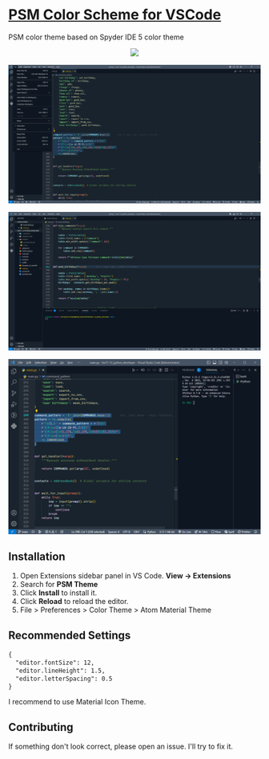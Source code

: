 # [PSM Color Scheme for VSCode](https://github.com/sergiokapone/psm-theme)

PSM color theme based on Spyder IDE 5 color theme

<div align="center">
  <a href="https://marketplace.visualstudio.com/items?itemName=Sergiy.psm-theme" align="center">
    <img src="https://img.shields.io/badge/preview%20in-vscode.dev-blue">
  </a>
</div>

![Preview](https://raw.githubusercontent.com/sergiokapone/psm-theme/master/images/screenshot1.png)

![Preview](https://raw.githubusercontent.com/sergiokapone/psm-theme/master/images/screenshot2.png)

![Preview](https://raw.githubusercontent.com/sergiokapone/psm-theme/master/images/screenshot3.png)

## Installation

1. Open Extensions sidebar panel in VS Code. **View → Extensions**
2. Search for **PSM Theme**
3. Click **Install** to install it.
4. Click **Reload** to reload the editor.
5. File > Preferences > Color Theme > Atom Material Theme

## Recommended Settings

```
{
  "editor.fontSize": 12,
  "editor.lineHeight": 1.5,
  "editor.letterSpacing": 0.5
}
```

I recommend to use Material Icon Theme.

## Contributing

If something don't look correct, please open an issue. I'll try to fix it.
